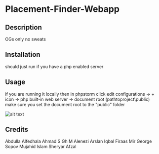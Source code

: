 # Placement-Finder-Webapp

## Description
OGs only no sweats

## Installation

should just run if you have a php enabled server

## Usage

if you are running it locally then in phpstorm click edit configurations -> + icon -> php built-in web server -> document root (pathtoproject\public) make sure you set the document root to the "public" folder

![alt text]()

## Credits

Abdulla Alfedhala
Ahmad S Gh M Alenezi
Arslan Iqbal
Firaas Mir
George Sopov
Mujahid Islam
Sheryar Afzal

